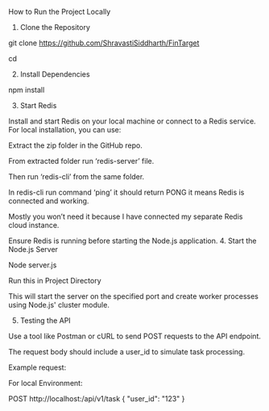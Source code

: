 How to Run the Project Locally 

 

1. Clone the Repository 

git clone https://github.com/ShravastiSiddharth/FinTarget  

cd <project-directory> 
 

2. Install Dependencies 

npm install 
 

3. Start Redis 

Install and start Redis on your local machine or connect to a Redis service.
For local installation, you can use: 

Extract the zip folder in the GitHub repo. 

From extracted folder run ‘redis-server’ file. 

Then run ‘redis-cli’ from the same folder. 

In redis-cli run command ‘ping’ it should return PONG it means Redis is connected and working. 

Mostly you won’t need it because I have connected my separate Redis cloud instance. 

 

Ensure Redis is running before starting the Node.js application. 
4. Start the Node.js Server 

Node server.js  

Run this in Project Directory 
 

This will start the server on the specified port and create worker processes using Node.js' cluster module. 

5. Testing the API 

Use a tool like Postman or cURL to send POST requests to the API endpoint. 

The request body should include a user_id to simulate task processing. 

Example request: 

For local Environment: 

POST http://localhost:<port>/api/v1/task 
{ 
  "user_id": "123" 
} 
 

